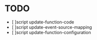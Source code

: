 # TODO

- [ ]script update-function-code
- [ ]script update-event-source-mapping
- [ ]script update-function-configuration